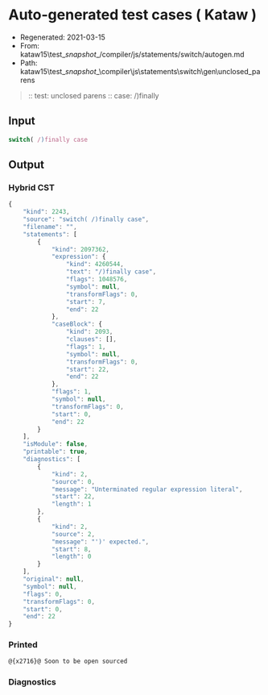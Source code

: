 # Auto-generated test cases ( Kataw )
- Regenerated: 2021-03-15
- From: kataw15\test\__snapshot__/compiler/js/statements/switch/autogen.md
- Path: kataw15\test\__snapshot__\compiler\js\statements\switch\gen\unclosed_parens
> :: test: unclosed parens
> :: case: /)finally
## Input

`````js
switch( /)finally case
`````

## Output

### Hybrid CST

```javascript
{
    "kind": 2243,
    "source": "switch( /)finally case",
    "filename": "",
    "statements": [
        {
            "kind": 2097362,
            "expression": {
                "kind": 4260544,
                "text": "/)finally case",
                "flags": 1048576,
                "symbol": null,
                "transformFlags": 0,
                "start": 7,
                "end": 22
            },
            "caseBlock": {
                "kind": 2093,
                "clauses": [],
                "flags": 1,
                "symbol": null,
                "transformFlags": 0,
                "start": 22,
                "end": 22
            },
            "flags": 1,
            "symbol": null,
            "transformFlags": 0,
            "start": 0,
            "end": 22
        }
    ],
    "isModule": false,
    "printable": true,
    "diagnostics": [
        {
            "kind": 2,
            "source": 0,
            "message": "Unterminated regular expression literal",
            "start": 22,
            "length": 1
        },
        {
            "kind": 2,
            "source": 2,
            "message": "')' expected.",
            "start": 8,
            "length": 0
        }
    ],
    "original": null,
    "symbol": null,
    "flags": 0,
    "transformFlags": 0,
    "start": 0,
    "end": 22
}
```

### Printed

```javascript
@{x2716}@ Soon to be open sourced
```

### Diagnostics

```javascript

```


